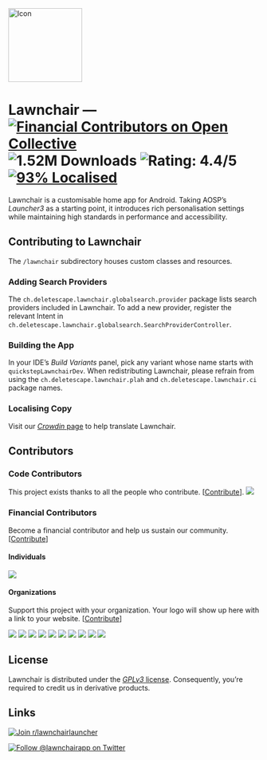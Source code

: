 <img src="icon.png" alt="Icon" width="148px"/>

# Lawnchair — [![Financial Contributors on Open Collective](https://opencollective.com/Lawnchair/all/badge.svg?label=financial+contributors)](https://opencollective.com/Lawnchair) ![1.52M Downloads](https://img.shields.io/badge/downloads-1.52M-brightgreen) ![Rating: 4.4/5](https://img.shields.io/badge/rating-4.4%2F5-brightgreen) [![93% Localised](https://d322cqt584bo4o.cloudfront.net/lawnchairandroid/localized.svg)](https://translate.lawnchair.app) 

Lawnchair is a customisable home app for Android. Taking AOSP’s *Launcher3* as a starting point, it introduces rich personalisation settings while maintaining high standards in performance and accessibility.

## Contributing to Lawnchair
The `/lawnchair` subdirectory houses custom classes and resources.

### Adding Search Providers
The `ch.deletescape.lawnchair.globalsearch.provider` package lists search providers included in Lawnchair. To add a new provider, register the relevant Intent in `ch.deletescape.lawnchair.globalsearch.SearchProviderController`.

### Building the App
In your IDE’s *Build Variants* panel, pick any variant whose name starts with `quickstepLawnchairDev`. When redistributing Lawnchair, please refrain from using the `ch.deletescape.lawnchair.plah` and `ch.deletescape.lawnchair.ci` package names.

### Localising Copy
Visit our [*Crowdin* page](https://translate.lawnchair.app) to help translate Lawnchair.

## Contributors

### Code Contributors

This project exists thanks to all the people who contribute. [[Contribute](CONTRIBUTING.md)].
<a href="https://github.com/LawnchairLauncher/Lawnchair/graphs/contributors"><img src="https://opencollective.com/Lawnchair/contributors.svg?width=890&button=false" /></a>

### Financial Contributors

Become a financial contributor and help us sustain our community. [[Contribute](https://opencollective.com/Lawnchair/contribute)]

#### Individuals

<a href="https://opencollective.com/Lawnchair"><img src="https://opencollective.com/Lawnchair/individuals.svg?width=890"></a>

#### Organizations

Support this project with your organization. Your logo will show up here with a link to your website. [[Contribute](https://opencollective.com/Lawnchair/contribute)]

<a href="https://opencollective.com/Lawnchair/organization/0/website"><img src="https://opencollective.com/Lawnchair/organization/0/avatar.svg"></a>
<a href="https://opencollective.com/Lawnchair/organization/1/website"><img src="https://opencollective.com/Lawnchair/organization/1/avatar.svg"></a>
<a href="https://opencollective.com/Lawnchair/organization/2/website"><img src="https://opencollective.com/Lawnchair/organization/2/avatar.svg"></a>
<a href="https://opencollective.com/Lawnchair/organization/3/website"><img src="https://opencollective.com/Lawnchair/organization/3/avatar.svg"></a>
<a href="https://opencollective.com/Lawnchair/organization/4/website"><img src="https://opencollective.com/Lawnchair/organization/4/avatar.svg"></a>
<a href="https://opencollective.com/Lawnchair/organization/5/website"><img src="https://opencollective.com/Lawnchair/organization/5/avatar.svg"></a>
<a href="https://opencollective.com/Lawnchair/organization/6/website"><img src="https://opencollective.com/Lawnchair/organization/6/avatar.svg"></a>
<a href="https://opencollective.com/Lawnchair/organization/7/website"><img src="https://opencollective.com/Lawnchair/organization/7/avatar.svg"></a>
<a href="https://opencollective.com/Lawnchair/organization/8/website"><img src="https://opencollective.com/Lawnchair/organization/8/avatar.svg"></a>
<a href="https://opencollective.com/Lawnchair/organization/9/website"><img src="https://opencollective.com/Lawnchair/organization/9/avatar.svg"></a>

## License
Lawnchair is distributed under the [*GPLv3* license](https://www.gnu.org/licenses/gpl-3.0.en.html). Consequently, you’re required to credit us in derivative products.

## Links
[![Join r/lawnchairlauncher](https://img.shields.io/reddit/subreddit-subscribers/lawnchairlauncher?label=Join%20r%2Flawnchairlauncher&style=social)](https://www.reddit.com/r/lawnchairlauncher)


[![Follow @lawnchairapp on Twitter](https://img.shields.io/twitter/follow/lawnchairapp?style=social)](https://twitter.com/intent/follow?screen_name=lawnchairapp)
